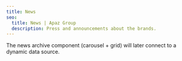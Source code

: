 ```yaml
---
title: News
seo:
  title: News | Apaz Group
  description: Press and announcements about the brands.
---
```

The news archive component (carousel + grid) will later connect to a dynamic data source.
